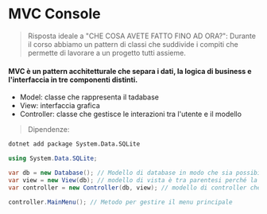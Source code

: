 # MVC Console

> Risposta ideale a "CHE COSA AVETE FATTO FINO AD ORA?": Durante il corso abbiamo un pattern di classi che suddivide i compiti che permette di lavorare a un progetto tutti assieme.

#### MVC è un pattern acchitetturale che separa i dati, la logica di business e l'interfaccia in tre componenti distinti.

- Model: classe che rappresenta il tadabase
- View: interfaccia grafica
- Controller: classe che gestisce le interazioni tra l'utente e il modello

> Dipendenze:

```bash
dotnet add package System.Data.SQLite
```

```c#
using System.Data.SQLite;

var db = new Database(); // Modello di database in modo che sia possibile utilizare i metodi per la gestione del database
var view = new View(db); // modello di vista è tra parentesi perché la vista deve avere accesso al database
var controller = new Controller(db, view); // modello di controller che deve avere accesso al database e alla vista

controller.MainMenu(); // Metodo per gestire il menu principale

```





